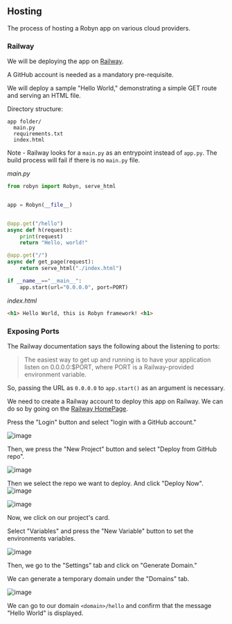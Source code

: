 ## Hosting

The process of hosting a Robyn app on various cloud providers.


### Railway

We will be deploying the app on [Railway](https://railway.app/).

A GitHub account is needed as a mandatory pre-requisite.

We will deploy a sample "Hello World," demonstrating a simple GET route and serving an HTML file.

Directory structure:

```
app folder/
  main.py
  requirements.txt
  index.html

```

Note - Railway looks for a `main.py` as an entrypoint instead of `app.py`. The build process will fail if there is no `main.py` file.


*main.py*
```python
from robyn import Robyn, serve_html


app = Robyn(__file__)


@app.get("/hello")
async def h(request):
    print(request)
    return "Hello, world!"

@app.get("/")
async def get_page(request):
    return serve_html("./index.html")

if __name__=="__main__":
    app.start(url="0.0.0.0", port=PORT)    

```


*index.html*

```html
<h1> Hello World, this is Robyn framework! <h1>

```


### Exposing Ports
The Railway documentation says the following about the listening to ports:

> The easiest way to get up and running is to have your application listen on 0.0.0.0:$PORT, where PORT is a Railway-provided environment variable. 

So, passing the URL as `0.0.0.0` to `app.start()` as an argument is necessary.

We need to create a Railway account to deploy this app on Railway. We can do so by going on the [Railway HomePage](https://railway.app/).

Press the "Login" button and select "login with a GitHub account."

![image](https://user-images.githubusercontent.com/70811425/202867604-10a09f87-ecb9-4a42-ae90-1359223049bc.png)

Then, we press the "New Project" button and select "Deploy from GitHub repo".

![image](https://user-images.githubusercontent.com/70811425/202870632-4d3f46dc-1aa9-4603-9b0f-344ed87ec9d0.png)

Then we select the repo we want to deploy. And click "Deploy Now".
![image](https://user-images.githubusercontent.com/70811425/202870837-16884fef-8900-4ab3-9794-0fb53c3ffd2e.png)

![image](https://user-images.githubusercontent.com/70811425/202871003-f79a1cef-9a5f-4166-be4f-527c60ec6c79.png)

Now, we click on our project's card.

Select "Variables" and press the "New Variable" button to set the environments variables.

![image](https://user-images.githubusercontent.com/70811425/202870681-5c069475-a5d1-4069-8582-c5b549d27aad.png)

Then, we go to the "Settings" tab and click on "Generate Domain."

We can generate a temporary domain under the "Domains" tab.

![image](https://user-images.githubusercontent.com/70811425/202870735-6b955752-c5a6-48d5-acbc-1a4ea6fd7574.png)


We can go to our domain `<domain>/hello` and confirm that the message "Hello World" is displayed.
